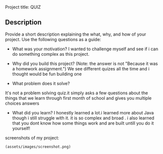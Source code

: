 Project title: QUIZ


## Description

Provide a short description explaining the what, why, and how of your project. Use the following questions as a guide:

- What was your motivation?
I wanted to challenge myself and see if i can do something complex as this project.

- Why did you build this project? (Note: the answer is not "Because it was a homework assignment.")
We see different quizes all the time and i thought would be fun building one 

- What problem does it solve?

It's not a problem solving quiz.it simply asks a few questions about the things that we learn through first month of school and gives you multiple choices answers

- What did you learn?
I honestly learned a lot.i learned more about Java though i still struggle with it. it is so complex and broad .
i also learned that you dont know how some things work and are built untill you do it yourself!

screenshots of my project:

```md
(assets/images/screenshot.png)
```
